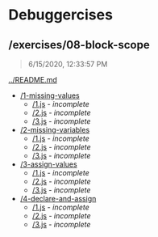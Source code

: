 # Debuggercises 

## /exercises/08-block-scope 

> 6/15/2020, 12:33:57 PM 

[../README.md](../README.md)

- [/1-missing-values](./1-missing-values/README.md)
  - [/1.js](./1-missing-values/README.md#1js) - _incomplete_ 
  - [/2.js](./1-missing-values/README.md#2js) - _incomplete_ 
  - [/3.js](./1-missing-values/README.md#3js) - _incomplete_ 
- [/2-missing-variables](./2-missing-variables/README.md)
  - [/1.js](./2-missing-variables/README.md#1js) - _incomplete_ 
  - [/2.js](./2-missing-variables/README.md#2js) - _incomplete_ 
  - [/3.js](./2-missing-variables/README.md#3js) - _incomplete_ 
- [/3-assign-values](./3-assign-values/README.md)
  - [/1.js](./3-assign-values/README.md#1js) - _incomplete_ 
  - [/2.js](./3-assign-values/README.md#2js) - _incomplete_ 
  - [/3.js](./3-assign-values/README.md#3js) - _incomplete_ 
- [/4-declare-and-assign](./4-declare-and-assign/README.md)
  - [/1.js](./4-declare-and-assign/README.md#1js) - _incomplete_ 
  - [/2.js](./4-declare-and-assign/README.md#2js) - _incomplete_ 
  - [/3.js](./4-declare-and-assign/README.md#3js) - _incomplete_ 

